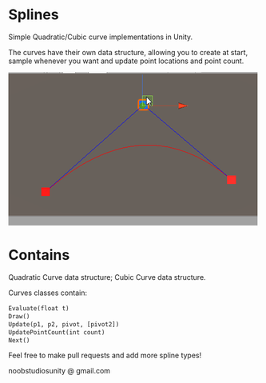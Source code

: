 # Splines

Simple Quadratic/Cubic curve implementations in Unity.

The curves have their own data structure, allowing you to create at start, sample whenever you want and update point locations and point count.


![Bubble](Splines.gif "Render.png")

# Contains

Quadratic Curve data structure;
Cubic Curve data structure.

Curves classes contain:

	Evaluate(float t)
	Draw()
	Update(p1, p2, pivot, [pivot2])
	UpdatePointCount(int count)
	Next()

Feel free to make pull requests and add more spline types!

noobstudiosunity @ gmail.com
